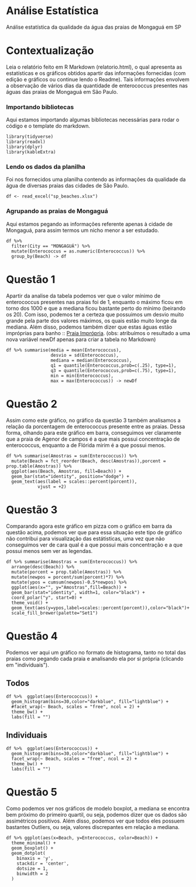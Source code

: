 # Análise Estatística
Análise estatística da qualidade da água das praias de Mongaguá em SP


# Contextualização
Leia o relatório feito em R Markdown (relatorio.html), o qual apresenta as estatísticas e os gráficos obtidos apartir das informações fornecidas (com edição e gráficos ou continue lendo o Readme). Tais informações envolvem a observação de vários dias da quantidade de enterococcus presentes nas águas das praias de Mongaguá em São Paulo.


### Importando bibliotecas
Aqui estamos importando algumas bibliotecas necessárias para rodar o código e o template do markdown.

```{r, warning=FALSE, message=FALSE}
library(tidyverse)
library(readxl)
library(dplyr)
library(kableExtra)
```

### Lendo os dados da planilha
Foi nos fornecidos uma planilha contendo as informações da qualidade da água de diversas praias das cidades de São Paulo.
```{r}
df <- read_excel("sp_beaches.xlsx")
```

### Agrupando as praias de Mongaguá
Aqui estamos pegando as informações referente apenas à cidade de Mongaguá, para assim termos um nicho menor a ser estudado.
```{r}
df %>% 
  filter(City == "MONGAGUÁ") %>% 
  mutate(Enterococcus = as.numeric(Enterococcus)) %>% 
  group_by(Beach) -> df
```

# Questão 1
Apartir da analise da tabela podemos ver que o valor mínimo de enterococcus presentes nas praias foi de 1, enquanto o máximo ficou em torno dos 1000 e que a mediana ficou bastante perto do mínimo (beirando os 20). Com isso, podemos ter a certeza que possuimos um desvio muito grande pela parte dos valores máximos, os quais estão muito longe da mediana. Além disso, podemos também dizer que estas águas estão impróprias para banho :: [Praia Imprópria](https://noticias.uol.com.br/saude/ultimas-noticias/redacao/2017/12/27/sp-e-rio-tem-72-praias-improprias-desrespeitar-alertas-e-um-risco-a-saude.htm).
(obs: atribuímos o resultado a uma nova variável newDf apenas para criar a tabela no Markdown)
```{r}
df %>% summarise(media = mean(Enterococcus),
                 desvio = sd(Enterococcus),
                 mediana = median(Enterococcus),
                 q1 = quantile(Enterococcus,prob=c(.25), type=1),
                 q3 = quantile(Enterococcus,prob=c(.75), type=1),
                 min = min(Enterococcus),
                 max = max(Enterococcus)) -> newDf
```

# Questão 2
Assim como este gráfico, no gráfico da questão 3 também analisamos a relação da porcentagem de enterococcus presente entre as praias. Dessa forma, olhando para este gráfico em barra, conseguimos ver claramente que a praia de Agenor de campos é a que mais possui concentração de enterococcus, enquanto a de Flórida mirim é a que possui menos.
```{r}
df %>% summarise(Amostras = sum(Enterococcus)) %>%
  mutate(Beach = fct_reorder(Beach, desc(Amostras)),porcent = prop.table(Amostras)) %>% 
  ggplot(aes(Beach, Amostras, fill=Beach)) +
  geom_bar(stat="identity", position="dodge") +
  geom_text(aes(label = scales::percent(porcent)),
            vjust = +2)
```

# Questão 3
Comparando agora este gráfico em pizza com o gráfico em barra da questão acima, podemos ver que para essa situação este tipo de gráfico não contribui para visualização das estátisticas, uma vez que não conseguimos ver de cara qual é a que possui mais concentração e a que possui menos sem ver as legendas.
```{r}
df %>% summarise(Amostras = sum(Enterococcus)) %>% 
  arrange(desc(Beach)) %>%
  mutate(porcent = prop.table(Amostras)) %>% 
  mutate(newpos = porcent/sum(porcent)*7) %>% 
  mutate(ypos = cumsum(newpos)-0.5*newpos) %>% 
  ggplot(aes(x="", y="Amostras",fill=Beach)) +
  geom_bar(stat="identity", width=1, color="black") +
  coord_polar("y", start=0) +
  theme_void() + 
  geom_text(aes(y=ypos,label=scales::percent(porcent)),color="black")+
  scale_fill_brewer(palette="Set1")
```

# Questão 4
Podemos ver aqui um gráfico no formato de histograma, tanto no total das praias como pegando cada praia e analisando ela por si própria (clicando em "individuais").

## Todos

```{r}
df %>%  ggplot(aes(Enterococcus)) +
  geom_histogram(bins=30,color="darkblue", fill="lightblue") +
  #facet_wrap(~ Beach, scales = "free", ncol = 2) +
  theme_bw() +
  labs(fill = "")
```

## Individuais

```{r}
df %>%  ggplot(aes(Enterococcus)) +
  geom_histogram(bins=30,color="darkblue", fill="lightblue") +
  facet_wrap(~ Beach, scales = "free", ncol = 2) +
  theme_bw() +
  labs(fill = "")
```

# Questão 5
Como podemos ver nos gráficos de modelo boxplot, a mediana se encontra bem próximo do primeiro quartil, ou seja, podemos dizer que os dados são assimétricos positivos. Além disso, podemos ver que todos eles possuem bastantes Outliers, ou seja, valores discrepantes em relação a mediana.
```{r}
df %>% ggplot(aes(x=Beach, y=Enterococcus, color=Beach)) +
  theme_minimal() +
  geom_boxplot() +
  geom_dotplot(
    binaxis = 'y',
    stackdir = 'center',
    dotsize = 1,
    binwidth = 2
  )
```



